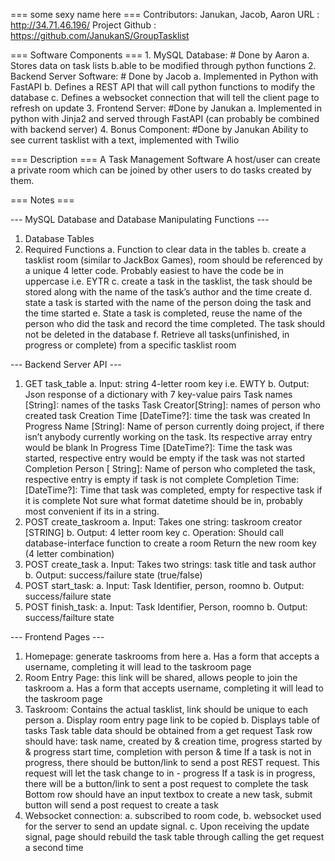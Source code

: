 === some sexy name here ===
Contributors: Janukan, Jacob, Aaron
URL : http://34.71.46.196/
Project Github : https://github.com/JanukanS/GroupTasklist

=== Software Components ===
	1. MySQL Database:    # Done by Aaron
		a. Stores data on task lists
		b.able to be modified through python functions
	2. Backend Server Software:   # Done by Jacob
		a. Implemented in Python with FastAPI
		b. Defines a REST API that will call python functions to modify the database
		c. Defines a websocket connection that will tell the client page to refresh on update
	3. Frontend Server:  #Done by Janukan
		a. Implemented in python with Jinja2 and served through FastAPI (can probably be combined with backend server)
	4. Bonus Component:   #Done by Janukan
		Ability to see current tasklist with a text, implemented with Twilio

=== Description ===
A Task Management Software 
A host/user can create a private room which can be joined by other users to do tasks created by them.

=== Notes ===

--- MySQL Database and Database Manipulating Functions ---
1. Database Tables
2. Required Functions
	a. Function to clear data in the tables
	b. create a tasklist room (similar to JackBox Games), room should be referenced by a unique 4 letter code. Probably easiest to have the code be in uppercase i.e. EYTR
	c. create a task in the tasklist, the task should be stored along with the name of the task’s author and the time create
	d. state a task is started with the name of the person doing the task and the time started
	e. State a task is completed, reuse the name of the person who did the task and record the time completed. The task should not be deleted in the database
	f. Retrieve all tasks(unfinished, in progress or complete) from a specific tasklist room

--- Backend Server API ---
1. GET task_table
	a. Input: string 4-letter room key i.e. EWTY
	b. Output: Json response of a dictionary with 7 key-value pairs
		Task names [String]: names of the tasks
		Task Creator[String]: names of person who created task
		Creation Time [DateTime?]: time the task was created
		In Progress Name [String]: Name of person currently doing project, if there isn’t anybody currently working on the task. Its respective array entry would be blank
		In Progress Time [DateTime?]: Time the task was started, respective entry would be empty if the task was not started
		Completion Person [ String]: Name of person who completed the task, respective entry is empty if task is not complete
		Completion Time: [DateTime?]: Time that task was completed, empty for respective task if it is complete
		Not sure what format datetime should be in, probably most convenient if its in a string.
2. POST create_taskroom
	a. Input: Takes one string: taskroom creator [STRING]
	b. Output: 4 letter room key
	c. Operation: 
		Should call database-interface function to create a room
		Return the new room key (4 letter combination)
3. POST create_task
	a. Input: Takes two strings: task title and task author
	b. Output: success/failure state (true/false)
4. POST start_task:
	a. Input: Task Identifier, person, roomno
	b. Output: success/failure state
5. POST finish_task:
	a. Input: Task Identifier, Person, roomno
	b. Output: success/failture state

--- Frontend Pages ---
1. Homepage: generate taskrooms from here
	a. Has a form that accepts a username, completing it will lead to the taskroom page
2. Room Entry Page: this link will be shared, allows people to join the taskroom
 	a. Has a form that accepts username, completing it will lead to the taskroom page
3. Taskroom: Contains the actual tasklist, link should be unique to each person
	a. Display room entry page link to be copied
	b. Displays table of tasks
		Task table data should be obtained from a get request
		Task row should have: task name, created by & creation time, progress started by & progress start time, completion with person & time
		If a task is not in progress, there should be button/link to send a post REST request. This request will let the task change to in - progress
		If a task is in progress, there will be a button/link to sent a post request to complete the task
		Bottom row should have an input textbox to create a new task, submit button will send a post request to create a task
4. Websocket connection: 
	a. subscribed to room code, 
	b. websocket used for the server to send an update signal. 
	c. Upon receiving the update signal, page should rebuild the task table through calling the get request a second time
